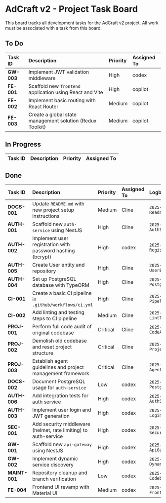 # AdCraft v2 - Project Task Board

This board tracks all development tasks for the AdCraft v2 project. All work must be associated with a task from this board.

## To Do

| Task ID      | Description                                               | Priority | Assigned To |
| :----------- | :-------------------------------------------------------- | :------- | :---------- |
| **GW-003**   | Implement JWT validation middleware                       | High     | codex       |
| **FE-001**   | Scaffold new `frontend` application using React and Vite  | High     | copilot     |
| **FE-002**   | Implement basic routing with React Router                 | Medium   | copilot     |
| **FE-003**   | Create a global state management solution (Redux Toolkit) | Medium   | copilot     |

## In Progress
| Task ID | Description | Priority | Assigned To |
| :------ | :---------- | :------- | :---------- |


## Done
| Task ID      | Description                                                 | Priority | Assigned To | Logbook Entry                                |
| :----------- | :---------------------------------------------------------- | :------- | :---------- | :------------------------------------------- |
| **DOCS-001** | Update `README.md` with new project setup instructions      | Medium   | Cline       | `2025-07-03-DOCS-001-ReadmeUpdate.md`        |
| **AUTH-001** | Scaffold new `auth-service` using NestJS                    | High     | Cline       | `2025-07-05-AUTH-001-AuthServiceScaffold.md` |
| **AUTH-002** | Implement user registration with password hashing (bcrypt)  | High     | codex       | `2025-07-04-AUTH-002-User-Registration.md`   |
| **AUTH-005** | Create User entity and repository                           | High     | Cline       | `2025-07-03-AUTH-005-UserEntity.md`          |
| **AUTH-004** | Set up PostgreSQL database with TypeORM                     | High     | Cline       | `2025-07-05-AUTH-004-PostgresSetupFixed.md`  |
| **CI-001**   | Create a basic CI pipeline in `.github/workflows/ci.yml`    | High     | Cline       | `2025-07-03-CI-001-PipelineSetup.md`         |
| **CI-002**   | Add linting and testing steps to CI pipeline                | Medium   | Cline       | `2025-07-03-CI-002-LintTestSteps.md`         |
| **PROJ-001** | Perform full code audit of original codebase                | Critical | Cline       | `2025-07-03-PROJ-001-CodeAudit.md`           |
| **PROJ-002** | Demolish old codebase and reset project structure           | Critical | Cline       | `2025-07-03-PROJ-002-ProjectReset.md`        |
| **PROJ-003** | Establish agent guidelines and project management framework | Critical | Cline       | `2025-07-03-PROJ-003-AgentFramework.md`      |
| **DOCS-002** | Document PostgreSQL usage for `auth-service`                | Low      | codex       | `2025-07-05-DOCS-002-PostgresUpdate.md`      |
| **AUTH-006** | Add integration tests for auth service                      | High     | codex       | `2025-07-05-AUTH-006-AuthServiceE2E.md`      |
| **AUTH-003** | Implement user login and JWT generation | High | codex | `2025-07-06-AUTH-003-LoginFlow.md` |
| **SEC-001** | Add security middleware (helmet, rate limiting) to auth-service | High | codex | `2025-07-06-SEC-001-SecurityMiddleware.md` |
| **GW-001** | Scaffold new `api-gateway` using NestJS | High | codex | `2025-07-06-GW-001-ApiGatewayScaffold.md` |
| **GW-002** | Implement dynamic service discovery | High | codex | `2025-07-06-GW-002-DynamicServiceDiscovery.md` |
| **MAINT-001** | Repository cleanup and branch verification | Low | codex | `2025-07-06-MAINT-001-CodebaseCleanup.md` |
| **FE-004** | Frontend UI revamp with Material UI | Medium | codex | `2025-07-07-FE-004-FrontendUIRevamp.md` |
